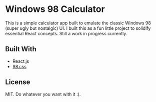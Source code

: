 # Windows 98 Calculator

This is a simple calculator app built to emulate the classic Windows 98 (super ugly but nostalgic) UI.
I built this as a fun little project to solidify essential React concepts. Still a work in progress currently.

## Built With

- React.js
- [98.css](https://jdan.github.io/98.css/)

## License

MIT. Do whatever you want with it :).
